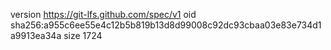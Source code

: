 version https://git-lfs.github.com/spec/v1
oid sha256:a955c6ee55e4c12b5b819b13d8d99008c92dc93cbaa03e83e734d1a9913ea34a
size 1724
